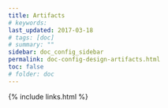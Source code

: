 ```yaml
---
title: Artifacts 
# keywords:
last_updated: 2017-03-18
# tags: [doc]
# summary: ""
sidebar: doc_config_sidebar
permalink: doc-config-design-artifacts.html
toc: false
# folder: doc
---
```


{% include links.html %}
